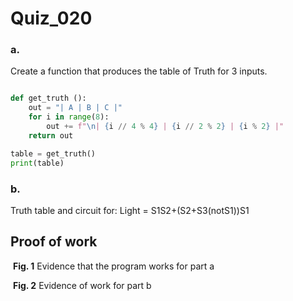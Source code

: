 
# Quiz_020

### a.
Create a function that produces the table of Truth for 3 inputs.


```.py

def get_truth ():
    out = "| A | B | C |"
    for i in range(8):
        out += f"\n| {i // 4 % 4} | {i // 2 % 2} | {i % 2} |"
    return out

table = get_truth()
print(table)

```

### b.
Truth table and circuit for: Light = S1S2+(S2+S3(notS1))S1


## Proof of work
![]()
**Fig. 1** Evidence that the program works for part a

![]()
**Fig. 2** Evidence of work for part b
